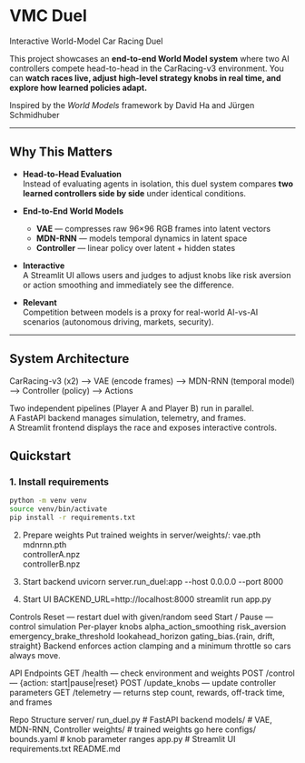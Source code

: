 # VMC Duel

Interactive World-Model Car Racing Duel

This project showcases an **end-to-end World Model system** where two AI controllers compete head-to-head in the CarRacing-v3 environment. You can **watch races live, adjust high-level strategy knobs in real time, and explore how learned policies adapt.**

Inspired by the *World Models* framework by David Ha and Jürgen Schmidhuber

---

## Why This Matters

- **Head-to-Head Evaluation**  
  Instead of evaluating agents in isolation, this duel system compares **two learned controllers side by side** under identical conditions.  

- **End-to-End World Models**  
  - **VAE** — compresses raw 96×96 RGB frames into latent vectors  
  - **MDN-RNN** — models temporal dynamics in latent space  
  - **Controller** — linear policy over latent + hidden states  

- **Interactive**  
  A Streamlit UI allows users and judges to adjust knobs like risk aversion or action smoothing and immediately see the difference.  

- **Relevant**  
  Competition between models is a proxy for real-world AI-vs-AI scenarios (autonomous driving, markets, security).  

---

## System Architecture

CarRacing-v3 (x2) --> VAE (encode frames) --> MDN-RNN (temporal model) --> Controller (policy) --> Actions

Two independent pipelines (Player A and Player B) run in parallel.  
A FastAPI backend manages simulation, telemetry, and frames.  
A Streamlit frontend displays the race and exposes interactive controls.  

## Quickstart
### 1. Install requirements
  ```bash
  python -m venv venv
  source venv/bin/activate
  pip install -r requirements.txt
  ```

2. Prepare weights
Put trained weights in server/weights/:
    vae.pth  
    mdnrnn.pth  
    controllerA.npz  
    controllerB.npz

3. Start backend
   uvicorn server.run_duel:app --host 0.0.0.0 --port 8000

4. Start UI
   BACKEND_URL=http://localhost:8000 streamlit run app.py

Controls
  Reset — restart duel with given/random seed
  Start / Pause — control simulation
  Per-player knobs
  alpha_action_smoothing
  risk_aversion
  emergency_brake_threshold
  lookahead_horizon
  gating_bias.{rain, drift, straight}
  Backend enforces action clamping and a minimum throttle so cars always move.

API Endpoints
  GET /health — check environment and weights
  POST /control — {action: start|pause|reset}
  POST /update_knobs — update controller parameters
  GET /telemetry — returns step count, rewards, off-track time, and frames

Repo Structure
  server/
  run_duel.py      # FastAPI backend
  models/          # VAE, MDN-RNN, Controller
  weights/         # trained weights go here
configs/
  bounds.yaml      # knob parameter ranges
app.py             # Streamlit UI
requirements.txt
README.md



